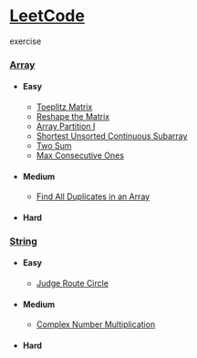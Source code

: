 # [LeetCode](https://leetcode.com/problemset/all/)

exercise


### [Array](https://github.com/103style/LeetCode/tree/master/Array)
  * #### Easy
    * [Toeplitz Matrix](https://github.com/103style/LeetCode/blob/master/Array/Toeplitz%20Matrix.md)
    * [Reshape the Matrix](https://github.com/103style/LeetCode/blob/master/Array/Reshape%20the%20Matrix.md)
    * [Array Partition I](https://github.com/103style/LeetCode/blob/master/Array/Array%20Partition%20I.md)
    * [Shortest Unsorted Continuous Subarray](https://github.com/103style/LeetCode/blob/master/Array/Shortest%20Unsorted%20Continuous%20Subarray.md)
    * [Two Sum](https://github.com/103style/LeetCode/blob/master/Array/Two%20Sum.md)
    * [Max Consecutive Ones](https://github.com/103style/LeetCode/blob/master/Array/Max%20Consecutive%20Ones.md)
  
  
  * #### Medium
    * [Find All Duplicates in an Array](https://github.com/103style/LeetCode/blob/master/Array/Find%20All%20Duplicates%20in%20an%20Array.md)
    
    
  * #### Hard

### [String](https://github.com/103style/LeetCode/tree/master/String)
  * #### Easy
    * [Judge Route Circle](https://github.com/103style/LeetCode/blob/master/String/Judge%20Route%20Circle.md)
    
  
  * #### Medium
    * [Complex Number Multiplication](https://github.com/103style/LeetCode/blob/master/String/Complex%20Number%20Multiplication.md)

  * #### Hard
